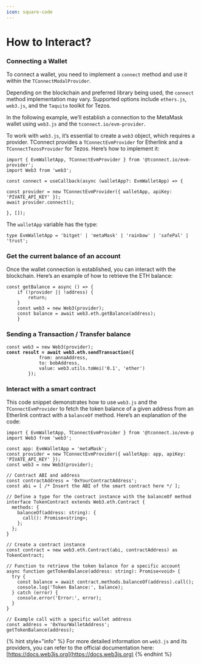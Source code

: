```yaml
---
icon: square-code
---
```


# How to Interact?

### Connecting a Wallet

To connect a wallet, you need to implement a `connect` method and use it within the `TConnectModalProvider`.

Depending on the blockchain and preferred library being used, the `connect` method implementation may vary. Supported options include `ethers.js`, `web3.js`, and the `Taquito` toolkit for Tezos.

In the following example, we’ll establish a connection to the MetaMask wallet using `web3.js` and the `tconnect.io/evm-provider`.

To work with `web3.js`, it’s essential to create a `web3` object, which requires a provider. TConnect provides a `TConnectEvmProvider` for Etherlink and a `TConnectTezosProvider` for Tezos. Here’s how to implement it:

```
import { EvmWalletApp, TConnectEvmProvider } from '@tconnect.io/evm-provider';
import Web3 from 'web3';

const connect = useCallback(async (walletApp?: EvmWalletApp) => {

const provider = new TConnectEvmProvider({ walletApp, apiKey: 'PIVATE_API_KEY' });
await provider.connect();

}, []);
```

The `walletApp` variable has the type:

```
type EvmWalletApp = 'bitget' | 'metaMask' | 'rainbow' | 'safePal' | 'trust';
```

### Get the current balance of an account

Once the wallet connection is established, you can interact with the blockchain. Here’s an example of how to retrieve the ETH balance:

```
const getBalance = async () => {
	if (!provider || !address) {
		return;
	}
	const web3 = new Web3(provider);
	const balance = await web3.eth.getBalance(address);
	}
```

### Sending a Transaction / Transfer balance

<pre><code>const web3 = new Web3(provider);
<strong>const result = await web3.eth.sendTransaction({
</strong>            from: annaAddress,
            to: bobAddress,
            value: web3.utils.toWei('0.1', 'ether')
        });
</code></pre>

### Interact with a smart contract <a href="#interact-with-a-smart-contract" id="interact-with-a-smart-contract"></a>

This code snippet demonstrates how to use `web3.js` and the `TConnectEvmProvider` to fetch the token balance of a given address from an Etherlink contract with a `balanceOf` method. Here’s an explanation of the code:

```
import { EvmWalletApp, TConnectEvmProvider } from '@tconnect.io/evm-p
import Web3 from 'web3';

const app: EvmWalletApp = 'metaMask';
const provider = new TConnectEvmProvider({ walletApp: app, apiKey: 'PIVATE_API_KEY' });
const web3 = new Web3(provider);

// Contract ABI and address
const contractAddress = '0xYourContractAddress';
const abi = [ /* Insert the ABI of the smart contract here */ ];

// Define a type for the contract instance with the balanceOf method
interface TokenContract extends Web3.eth.Contract {
  methods: {
    balanceOf(address: string): {
      call(): Promise<string>;
    };
  };
}

// Create a contract instance
const contract = new web3.eth.Contract(abi, contractAddress) as TokenContract;

// Function to retrieve the token balance for a specific account
async function getTokenBalance(address: string): Promise<void> {
  try {
    const balance = await contract.methods.balanceOf(address).call();
    console.log('Token Balance:', balance);
  } catch (error) {
    console.error('Error:', error);
  }
}

// Example call with a specific wallet address
const address = '0xYourWalletAddress';
getTokenBalance(address);

```

{% hint style="info" %}
For more detailed information on `web3.js` and its providers, you can refer to the official documentation here: [https://docs.web3js.org](https://docs.web3js.org)
{% endhint %}
